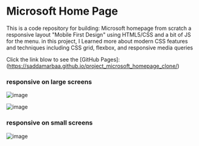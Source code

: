 #  Microsoft Home Page

This is a code repository for building: Microsoft homepage from scratch a responsive 
layout "Mobile First Design" using HTML5/CSS and a bit of JS for the menu.
in this project, I Learned more about modern CSS features and techniques including CSS grid, flexbox, and responsive media queries


Click the link blow to see the [GitHub Pages]: (https://saddamarbaa.github.io/project_microsoft_homepage_clone/)


### responsive on large screens

![image](https://user-images.githubusercontent.com/51326421/103183738-f977fb80-48e6-11eb-81e1-faa261809906.png)



![image](https://user-images.githubusercontent.com/51326421/103183817-5e335600-48e7-11eb-82b6-861ff22cbd94.png)



### responsive on small screens

![image](https://user-images.githubusercontent.com/51326421/103206168-cc9b0700-492d-11eb-9d6c-659e32ea8185.png)






